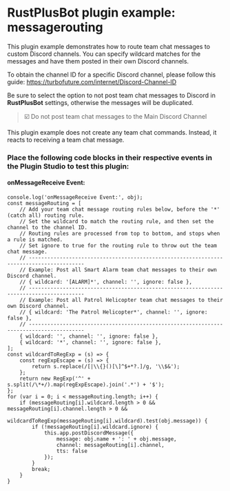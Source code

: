 # **RustPlusBot** plugin example: messagerouting

This plugin example demonstrates how to route team chat messages to custom Discord channels. You can specify wildcard matches for the messages and have them posted in their own Discord channels.

To obtain the channel ID for a specific Discord channel, please follow this guide: https://turbofuture.com/internet/Discord-Channel-ID

Be sure to select the option to not post team chat messages to Discord in **RustPlusBot** settings, otherwise the messages will be duplicated.

> :ballot_box_with_check: Do not post team chat messages to the Main Discord Channel

This plugin example does not create any team chat commands. Instead, it reacts to receiving a team chat message.

### Place the following code blocks in their respective events in the Plugin Studio to test this plugin:

#### onMessageReceive Event:

```
console.log('onMessageReceive Event:', obj);
const messageRouting = [
    // Add your team chat message routing rules below, before the '*' (catch all) routing rule.
    // Set the wildcard to match the routing rule, and then set the channel to the channel ID.
    // Routing rules are processed from top to bottom, and stops when a rule is matched.
    // Set ignore to true for the routing rule to throw out the team chat message.
    // ----------------------------------------------------------------------------------------
    // Example: Post all Smart Alarm team chat messages to their own Discord channel.
    // { wildcard: '[ALARM]*', channel: '', ignore: false },
    // ----------------------------------------------------------------------------------------
    // Example: Post all Patrol Helicopter team chat messages to their own Discord channel.
    // { wildcard: 'The Patrol Helicopter*', channel: '', ignore: false },
    // ----------------------------------------------------------------------------------------
    { wildcard: '', channel: '', ignore: false },
    { wildcard: '*', channel: '', ignore: false },
];
const wildcardToRegExp = (s) => {
    const regExpEscape = (s) => {
        return s.replace(/[|\\{}()[\]^$+*?.]/g, '\\$&');
    };
    return new RegExp('^' + s.split(/\*+/).map(regExpEscape).join('.*') + '$');
};
for (var i = 0; i < messageRouting.length; i++) {
    if (messageRouting[i].wildcard.length > 0 && messageRouting[i].channel.length > 0 &&
        wildcardToRegExp(messageRouting[i].wildcard).test(obj.message)) {
        if (!messageRouting[i].wildcard.ignore) {
            this.app.postDiscordMessage({
                message: obj.name + ': ' + obj.message,
                channel: messageRouting[i].channel,
                tts: false
            });
        }
        break;
    }
}
```
